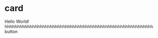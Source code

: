 # card

<ako-card color="primary" flat width="256px">
  <template v-slot:image>
    <ako-row class="primary-color" height="144px"></ako-row>
  </template>
  <ako-card-title>Hello</ako-card-title>
  <ako-card-subtitle>World!</ako-card-subtitle>
  <ako-card-content>hhhhhhhhhhhhhhhhhhhhhhhhhhhhhhhhhhhhhhhhhhhhhhhhhhhhhhhhhhh</ako-card-content>
  <ako-card-actions><ako-btn color="primary" flat block>button</ako-btn></ako-card-actions>
</ako-card>
